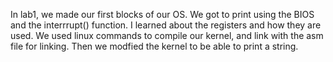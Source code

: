 In lab1, we made our first blocks of our OS. We got to print using the BIOS and the interrrupt() function. I learned about the registers and how they are used. We used linux commands to compile our kernel, and link with the asm file for linking. Then we modfied the kernel to be able to print a string. 
